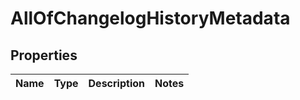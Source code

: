 # AllOfChangelogHistoryMetadata

## Properties
Name | Type | Description | Notes
------------ | ------------- | ------------- | -------------

